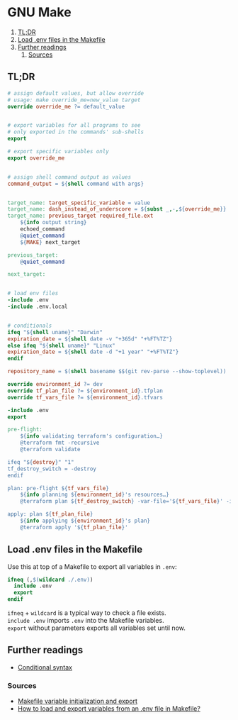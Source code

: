 # GNU Make

1. [TL;DR](#tldr)
1. [Load .env files in the Makefile](#load-env-files-in-the-makefile)
1. [Further readings](#further-readings)
   1. [Sources](#sources)

## TL;DR

```makefile
# assign default values, but allow override
# usage: make override_me=new_value target
override override_me ?= default_value


# export variables for all programs to see
# only exported in the commands' sub-shells
export

# export specific variables only
export override_me


# assign shell command output as values
command_output = ${shell command with args}


target_name: target_specific_variable = value
target_name: dash_instead_of_underscore = ${subst _,-,${override_me}}
target_name: previous_target required_file.ext
    ${info output string}
    echoed_command
    @quiet_command
    ${MAKE} next_target

previous_target:
    @quiet_command

next_target:


# load env files
-include .env
-include .env.local


# conditionals
ifeq "${shell uname}" "Darwin"
expiration_date = ${shell date -v "+365d" "+%FT%TZ"}
else ifeq "${shell uname}" "Linux"
expiration_date = ${shell date -d "+1 year" "+%FT%TZ"}
endif
```

```makefile
repository_name = $(shell basename $$(git rev-parse --show-toplevel))

override environment_id ?= dev
override tf_plan_file ?= ${environment_id}.tfplan
override tf_vars_file ?= ${environment_id}.tfvars

-include .env
export

pre-flight:
    ${info validating terraform's configuration…}
    @terraform fmt -recursive
    @terraform validate

ifeq "${destroy}" "1"
tf_destroy_switch = -destroy
endif

plan: pre-flight ${tf_vars_file}
    ${info planning ${environment_id}'s resources…}
    @terraform plan ${tf_destroy_switch} -var-file='${tf_vars_file}' -input=false -out='${tf_plan_file}'

apply: plan ${tf_plan_file}
    ${info applying ${environment_id}'s plan}
    @terraform apply '${tf_plan_file}'
```

## Load .env files in the Makefile

Use this at top of a Makefile to export all variables in `.env`:

```makefile
ifneq (,$(wildcard ./.env))
  include .env
  export
endif
```

`ifneq` + `wildcard` is a typical way to check a file exists.<br/>
`include .env` imports `.env` into the Makefile variables.<br/>
`export` without parameters exports all variables set until now.



## Further readings

- [Conditional syntax]

### Sources

- [Makefile variable initialization and export]
- [How to load and export variables from an .env file in Makefile?]

<!--
  References
  -->

<!-- Upstream -->
[conditional syntax]: https://www.gnu.org/software/make/manual/html_node/Conditional-Syntax.html

<!-- Others -->
[how to load and export variables from an .env file in makefile?]: https://stackoverflow.com/questions/44628206/how-to-load-and-export-variables-from-an-env-file-in-makefile#70663753
[makefile variable initialization and export]: https://stackoverflow.com/questions/2838715/makefile-variable-initialization-and-export
